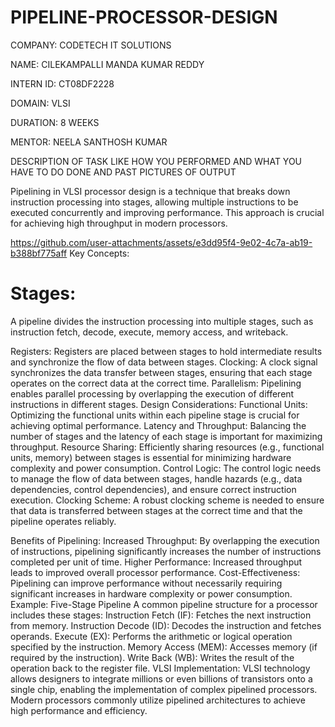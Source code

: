 # PIPELINE-PROCESSOR-DESIGN

COMPANY: CODETECH IT SOLUTIONS

NAME: CILEKAMPALLI MANDA KUMAR REDDY 

INTERN ID: CT08DF2228

DOMAIN: VLSI

DURATION: 8 WEEKS

MENTOR: NEELA SANTHOSH KUMAR

DESCRIPTION OF TASK LIKE HOW YOU PERFORMED AND WHAT YOU HAVE TO DO DONE AND PAST PICTURES OF OUTPUT

Pipelining in VLSI processor design is a technique that breaks down instruction processing into stages, allowing multiple instructions to be executed concurrently and improving performance. This approach is crucial for achieving high throughput in modern processors. 

https://github.com/user-attachments/assets/e3dd95f4-9e02-4c7a-ab19-b388bf775aff
Key Concepts:
# Stages:
A pipeline divides the instruction processing into multiple stages, such as instruction fetch, decode, execute, memory access, and writeback. 

Registers:
Registers are placed between stages to hold intermediate results and synchronize the flow of data between stages. 
Clocking:
A clock signal synchronizes the data transfer between stages, ensuring that each stage operates on the correct data at the correct time. 
Parallelism:
Pipelining enables parallel processing by overlapping the execution of different instructions in different stages. 
Design Considerations:
Functional Units:
Optimizing the functional units within each pipeline stage is crucial for achieving optimal performance. 
Latency and Throughput:
Balancing the number of stages and the latency of each stage is important for maximizing throughput. 
Resource Sharing:
Efficiently sharing resources (e.g., functional units, memory) between stages is essential for minimizing hardware complexity and power consumption. 
Control Logic:
The control logic needs to manage the flow of data between stages, handle hazards (e.g., data dependencies, control dependencies), and ensure correct instruction execution. 
Clocking Scheme:
A robust clocking scheme is needed to ensure that data is transferred between stages at the correct time and that the pipeline operates reliably. 

Benefits of Pipelining:
Increased Throughput: By overlapping the execution of instructions, pipelining significantly increases the number of instructions completed per unit of time. 
Higher Performance: Increased throughput leads to improved overall processor performance. 
Cost-Effectiveness: Pipelining can improve performance without necessarily requiring significant increases in hardware complexity or power consumption. 
Example: Five-Stage Pipeline
A common pipeline structure for a processor includes these stages:
Instruction Fetch (IF): Fetches the next instruction from memory. 
Instruction Decode (ID): Decodes the instruction and fetches operands. 
Execute (EX): Performs the arithmetic or logical operation specified by the instruction. 
Memory Access (MEM): Accesses memory (if required by the instruction). 
Write Back (WB): Writes the result of the operation back to the register file. 
VLSI Implementation:
VLSI technology allows designers to integrate millions or even billions of transistors onto a single chip, enabling the implementation of complex pipelined processors. Modern processors commonly utilize pipelined architectures to achieve high performance and efficiency. 

